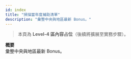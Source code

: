 ```yaml
---
id: index
title: "掃描當年度補助清單"
description: "彙整中央與地區最新 Bonus。"
---
```


> 本頁為 **Level-4 區內容占位**（後續將擴展至實務步驟）。

**概要**  
彙整中央與地區最新 Bonus。
